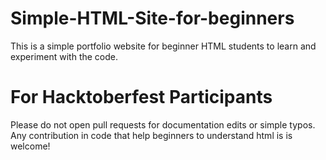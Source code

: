 # Simple-HTML-Site-for-beginners
This is a simple portfolio website for beginner HTML students to learn and experiment with the code. 

# For Hacktoberfest Participants
Please do not open pull requests for documentation edits or simple typos.
Any contribution in code that help beginners to understand html is is welcome!
